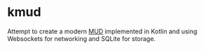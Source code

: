 # kmud

Attempt to create a modern [MUD](https://en.wikipedia.org/wiki/Multi-user_dungeon) implemented in Kotlin and using Websockets for networking and SQLite for storage.

